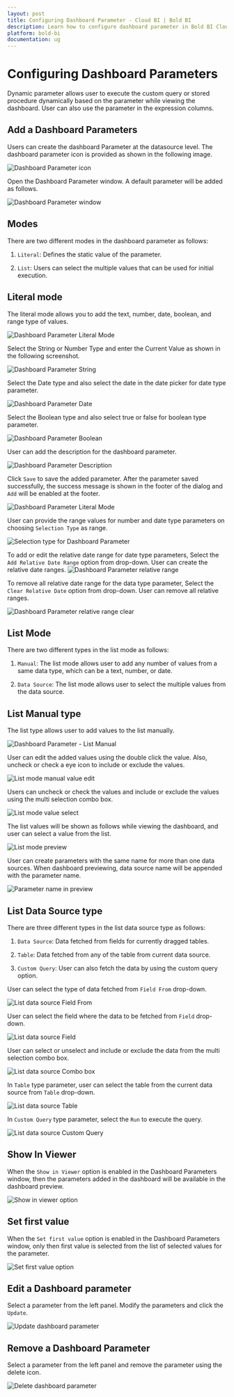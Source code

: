```yaml
---
layout: post
title: Configuring Dashboard Parameter - Cloud BI | Bold BI
description: Learn how to configure dashboard parameter in Bold BI Cloud through add, edit, delete and mode selection. 
platform: bold-bi
documentation: ug
---
```


# Configuring Dashboard Parameters

Dynamic parameter allows user to execute the custom query or stored procedure dynamically based on the parameter while viewing the dashboard. User can also use the parameter in the expression columns.

## Add a Dashboard Parameters

Users can create the dashboard Parameter at the datasource level. The dashboard parameter icon is provided as shown in the following image.

![Dashboard Parameter icon](/static/assets/cloud/working-with-datasource/dashboard-parameter/images/dashboard-parameter-icon.png)

Open the Dashboard Parameter window. A default parameter will be added as follows.

![Dashboard Parameter window](/static/assets/cloud/working-with-datasource/dashboard-parameter/images/dashboard-parameter-window.png)

## Modes

There are two different modes in the dashboard parameter as follows:

1.	`Literal`: Defines the static value of the parameter. 

2.	`List`: Users can select the multiple values that can be used for initial execution.

## Literal mode

The literal mode allows you to add the text, number, date, boolean, and range type of values.

![Dashboard Parameter Literal Mode](/static/assets/cloud/working-with-datasource/dashboard-parameter/images/dashboard-parameter-literal-mode.png)

Select the String or Number Type and enter the Current Value as shown in the following screenshot.

![Dashboard Parameter String](/static/assets/cloud/working-with-datasource/dashboard-parameter/images/dashboard-parameter-literal-string.png)

Select the Date type and also select the date in the date picker for date type parameter.

![Dashboard Parameter Date](/static/assets/cloud/working-with-datasource/dashboard-parameter/images/dashboard-parameter-literal-date.png)

Select the Boolean type and also select true or false for boolean type parameter.

![Dashboard Parameter Boolean](/static/assets/cloud/working-with-datasource/dashboard-parameter/images/dashboard-parameter-literal-bool.png)

User can add the description for the dashboard parameter.

![Dashboard Parameter Description](/static/assets/cloud/working-with-datasource/dashboard-parameter/images/dashboard-parameter-description.png)

Click `Save` to save the added parameter. After the parameter saved successfully, the success message is shown in the footer of the dialog and `Add` will be enabled at the footer.

![Dashboard Parameter Literal Mode](/static/assets/cloud/working-with-datasource/dashboard-parameter/images/dashboard-parameter-literal-string-save.png)

User can provide the range values for number and date type parameters on choosing `Selection Type` as range.

![Selection type for Dashboard Parameter](/static/assets/cloud/working-with-datasource/dashboard-parameter/images/dashboard-parameter-selectiontype.png)

To add or edit the relative date range for date type parameters, Select the `Add Relative Date Range` option from drop-down. User can create the relative date ranges.
![Dashboard Parameter relative range](/static/assets/cloud/working-with-datasource/dashboard-parameter/images/dashboard-parameter-relative-range.png)

To remove all relative date range for the data type parameter, Select the `Clear Relative Date` option from drop-down. User can remove all relative ranges.

![Dashboard Parameter relative range clear](/static/assets/cloud/working-with-datasource/dashboard-parameter/images/dashboard-parameter-relative-range-clear.png)

## List Mode

There are two different types in the list mode as follows:

1.	`Manual`: The list mode allows user to add any number of values from a same data type, which can be a text, number, or date. 

2.	`Data Source`: The list mode allows user to select the multiple values from the data source.

## List Manual type

The list type allows user to add values to the list manually.

![Dashboard Parameter - List Manual](/static/assets/cloud/working-with-datasource/dashboard-parameter/images/dashboard-parameter-grid.png)

User can edit the added values using the double click the value. Also, uncheck or check a eye icon to include or exclude the values.

![List mode manual value edit](/static/assets/cloud/working-with-datasource/dashboard-parameter/images/dashboard-parameter-value-edit.png)

Users can uncheck or check the values and include or exclude the values using the multi selection combo box.

![List mode value select](/static/assets/cloud/working-with-datasource/dashboard-parameter/images/dashboard-parameter-value-combo-box.png)

The list values will be shown as follows while viewing the dashboard, and user can select a value from the list.

![List mode preview](/static/assets/cloud/working-with-datasource/dashboard-parameter/images/dashboard-parameter-list-in-preview.png)

User can create parameters with the same name for more than one data sources. When dashboard previewing, data source name will be appended with the parameter name.

![Parameter name in preview](/static/assets/cloud/working-with-datasource/dashboard-parameter/images/dashboard-parameter-duplicate-name.png)

## List Data Source type

There are three different types in the list data source type as follows:

1.	`Data Source`: Data fetched from fields for currently dragged tables. 

2.	`Table`: Data fetched from any of the table from current data source.

3.	`Custom Query`: User can also fetch the data by using the custom query option.


User can select the type of data fetched from `Field From` drop-down.

![List data source Field From](/static/assets/cloud/working-with-datasource/dashboard-parameter/images/dashboard-parameter-datasource-field-from.png)

User can select the field where the data to be fetched from `Field` drop-down.

![List data source Field](/static/assets/cloud/working-with-datasource/dashboard-parameter/images/dashboard-parameter-datasource-field.png)

User can select or unselect and include or exclude the data from the multi selection combo box.

![List data source Combo box](/static/assets/cloud/working-with-datasource/dashboard-parameter/images/dashboard-parameter-datasource-combo-box.png)

In `Table` type parameter, user can select the table from the current data source from `Table` drop-down.

![List data source Table](/static/assets/cloud/working-with-datasource/dashboard-parameter/images/dashboard-parameter-datasource-table.png)

In `Custom Query` type parameter, select the `Run` to execute the query.

![List data source Custom Query](/static/assets/cloud/working-with-datasource/dashboard-parameter/images/dashboard-parameter-datasource-custom-query.png)

## Show In Viewer

When the `Show in Viewer` option is enabled in the Dashboard Parameters window, then the parameters added in the dashboard will be available in the dashboard preview.

![Show in viewer option](/static/assets/cloud/working-with-datasource/dashboard-parameter/images/dashboard-parameter-showinviewer.png)

## Set first value

When the `Set first value` option is enabled in the Dashboard Parameters window, only then first value is selected from the list of selected values for the parameter.

![Set first value option](/static/assets/cloud/working-with-datasource/dashboard-parameter/images/dashboard-parameter-setfirstvalue.png)

## Edit a Dashboard parameter

Select a parameter from the left panel. Modify the parameters and click the `Update`. 

![Update dashboard parameter](/static/assets/cloud/working-with-datasource/dashboard-parameter/images/update-dashboard-parameter.png)

## Remove a Dashboard Parameter

Select a parameter from the left panel and remove the parameter using the delete icon.

![Delete dashboard parameter](/static/assets/cloud/working-with-datasource/dashboard-parameter/images/dashboard-parameter-delete.png)